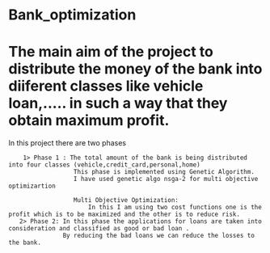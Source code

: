 # Bank_optimization

# The main aim of the project to distribute the money of the bank into diiferent classes like vehicle loan,..... in such a way that they obtain maximum profit.

  In this project there are two phases 
      
        1> Phase 1 : The total amount of the bank is being distributed into four classes (vehicle,credit_card,personal,home) 
                      This phase is implemented using Genetic Algorithm.
                      I have used genetic algo nsga-2 for multi objective optimizartion
                      
                      Multi Objective Optimization: 
                          In this I am using two cost functions one is the profit which is to be maximized and the other is to reduce risk.
       2> Phase 2: In this phase the applications for loans are taken into consideration and classified as good or bad loan .
                   By reducing the bad loans we can reduce the losses to the bank.
                   
